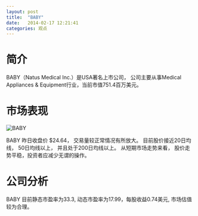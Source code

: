 ```yaml
---
layout: post
title:  "BABY"
date:   2014-02-17 12:21:41
categories: 观点
---
```


# 简介
BABY（Natus Medical Inc.）是USA著名上市公司，
公司主要从事Medical Appliances & Equipment行业，当前市值751.4百万美元。

# 市场表现

![BABY](http://finviz.com/chart.ashx?t=BABY&ty=c&ta=1&p=d&s=l)

BABY 昨日收盘价 $24.64，
交易量较正常情况有所放大。
目前股价接近20日均线，
50日均线以上，
并且处于200日均线以上。
从短期市场走势来看，
股价走势平稳，投资者应减少无谓的操作。

# 公司分析
BABY 目前静态市盈率为33.3, 动态市盈率为17.99，每股收益0.74美元,
市场估值较为合理。
